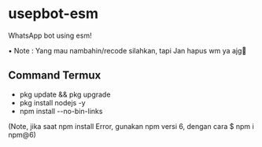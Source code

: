 # usepbot-esm
WhatsApp bot using esm!

• Note :
Yang mau nambahin/recode silahkan, tapi Jan hapus wm ya ajg🗿

## Command Termux

* pkg update && pkg upgrade
* pkg install nodejs -y
* npm install --no-bin-links

(Note, jika saat npm install Error, gunakan npm versi 6, dengan cara $ npm i npm@6)
